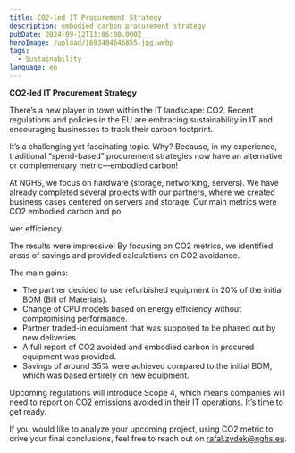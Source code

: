 ```yaml
---
title: CO2-led IT Procurement Strategy
description: embodied carbon procurement strategy
pubDate: 2024-09-12T11:06:00.000Z
heroImage: /upload/1693404646855.jpg.webp
tags:
  - Sustainability
language: en
---
```

**CO2-led IT Procurement Strategy**

There’s a new player in town within the IT landscape: CO2. Recent regulations and policies in the EU are embracing sustainability in IT and encouraging businesses to track their carbon footprint.

It’s a challenging yet fascinating topic. Why? Because, in my experience, traditional “spend-based” procurement strategies now have an alternative or complementary metric—embodied carbon!

At NGHS, we focus on hardware (storage, networking, servers). We have already completed several projects with our partners, where we created business cases centered on servers and storage. Our main metrics were CO2 embodied carbon and po

wer efficiency.

The results were impressive! By focusing on CO2 metrics, we identified areas of savings and provided calculations on CO2 avoidance. 

The main gains:

* The partner decided to use refurbished equipment in 20% of the initial BOM (Bill of Materials).
* Change of CPU models based on energy efficiency without compromising performance.
* Partner traded-in equipment that was supposed to be phased out by new deliveries.
* A full report of CO2 avoided and embodied carbon in procured equipment was provided.
* Savings of around 35% were achieved compared to the initial BOM, which was based entirely on new equipment.

Upcoming regulations will introduce Scope 4, which means companies will need to report on CO2 emissions avoided in their IT operations. It’s time to get ready.

If you would like to analyze your upcoming project, using CO2 metric to drive your final conclusions, feel free to reach out on rafal.zydek@nghs.eu.
